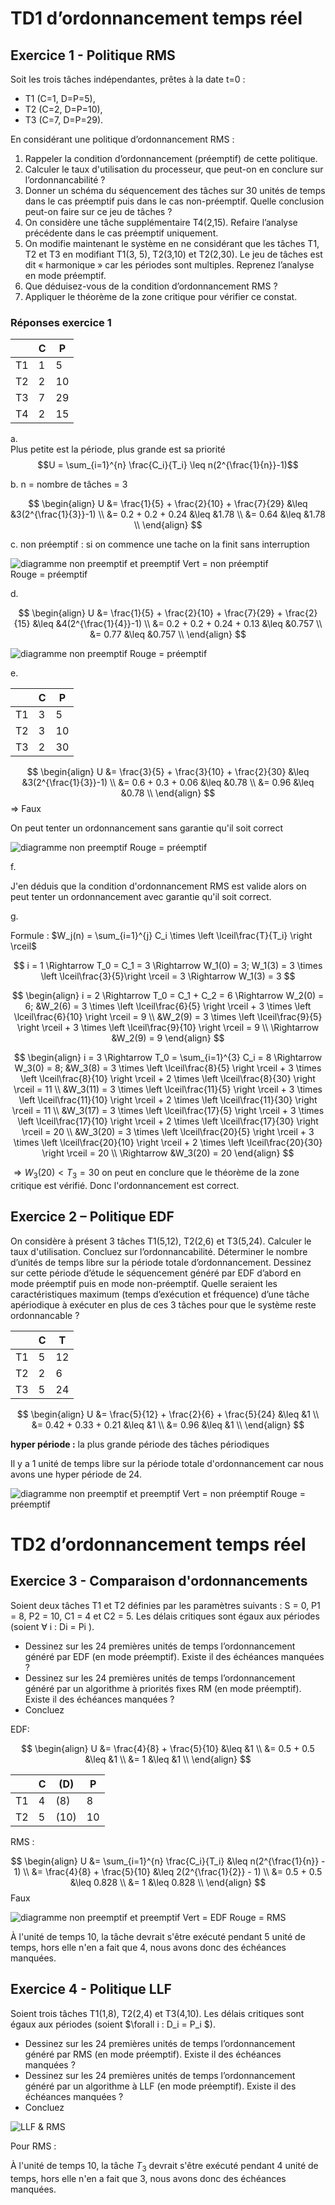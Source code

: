 # TD1 d’ordonnancement temps réel

## Exercice 1 - Politique RMS

Soit les trois tâches indépendantes, prêtes à la date t=0 :

- T1 (C=1, D=P=5),
- T2 (C=2, D=P=10),
- T3 (C=7, D=P=29).

En considérant une politique d’ordonnancement RMS :

1. Rappeler la condition d’ordonnancement (préemptif) de cette politique.
2. Calculer le taux d'utilisation du processeur, que peut-on en conclure sur l’ordonnancabilité ?
3. Donner un schéma du séquencement des tâches sur 30 unités de temps dans le cas préemptif puis dans le cas non-préemptif. Quelle conclusion peut-on faire sur ce jeu de tâches ?
4. On considère une tâche supplémentaire T4(2,15). Refaire l’analyse précédente dans le cas préemptif uniquement.
5. On modifie maintenant le système en ne considérant que les tâches T1, T2 et T3 en modifiant T1(3, 5), T2(3,10) et T2(2,30). Le jeu de tâches est dit « harmonique » car les périodes sont multiples. Reprenez l’analyse en mode préemptif.
6. Que déduisez-vous de la condition d’ordonnancement RMS ?
7. Appliquer le théorème de la zone critique pour vérifier ce constat.

### Réponses exercice 1

| | C | P |
|---|---|---|
| T1 | 1 | 5 |
| T2 | 2 | 10 |
| T3 | 7 | 29 |
| T4 | 2 | 15 |

a.  
Plus petite est la période, plus grande est sa priorité  
$$U = \sum_{i=1}^{n} \frac{C_i}{T_i} \leq n(2^{\frac{1}{n}}-1)$$

b. n = nombre de tâches = 3

$$
\begin{align}
U &= \frac{1}{5} + \frac{2}{10} + \frac{7}{29} &\leq &3(2^{\frac{1}{3}}-1) \\
&= 0.2 + 0.2 + 0.24 &\leq &1.78 \\
&= 0.64 &\leq &1.78 \\
\end{align}
$$

c.
non préemptif : si on commence une tache on la finit sans interruption

![diagramme non preemptif et preemptif](./diagrammes-td1_ex1_c.drawio.png)
Vert = non préemptif  
Rouge = préemptif

d.

$$
\begin{align}
U &= \frac{1}{5} + \frac{2}{10} + \frac{7}{29} + \frac{2}{15} &\leq &4(2^{\frac{1}{4}}-1) \\
&= 0.2 + 0.2 + 0.24 + 0.13 &\leq &0.757 \\
&= 0.77 &\leq &0.757 \\
\end{align}
$$

![diagramme non preemptif](./diagrammes-td1_ex1_d.drawio.png)
Rouge = préemptif

e.

| | C | P |
|---|---|---|
| T1 | 3 | 5 |
| T2 | 3 | 10 |
| T3 | 2 | 30 |

$$
\begin{align}
U &= \frac{3}{5} + \frac{3}{10} + \frac{2}{30} &\leq &3(2^{\frac{1}{3}}-1) \\
&= 0.6 + 0.3 + 0.06 &\leq &0.78 \\
&= 0.96 &\leq &0.78 \\
\end{align}
$$
$\Rightarrow$ Faux

On peut tenter un ordonnancement sans garantie qu'il soit correct

![diagramme non preemptif](./diagrammes-td1_ex1_e.drawio.png)
Rouge = préemptif

f.

J'en déduis que la condition d'ordonnancement RMS est valide alors on peut tenter un ordonnancement avec garantie qu'il soit correct.

g.

Formule : $W_j(n) = \sum_{i=1}^{j} C_i \times \left \lceil\frac{T}{T_i} \right \rceil$

$$
i = 1 \Rightarrow T_0 = C_1 = 3 \Rightarrow W_1(0) = 3; W_1(3) = 3 \times \left \lceil\frac{3}{5}\right \rceil = 3 \Rightarrow W_1(3) = 3
$$

$$
\begin{align}
i = 2 \Rightarrow T_0 = C_1 + C_2 = 6 \Rightarrow W_2(0) = 6; &W_2(6) = 3 \times \left \lceil\frac{6}{5} \right \rceil + 3 \times \left \lceil\frac{6}{10} \right \rceil = 9 \\
&W_2(9) = 3 \times \left \lceil\frac{9}{5} \right \rceil + 3 \times \left \lceil\frac{9}{10} \right \rceil = 9 \\
\Rightarrow &W_2(9) = 9
\end{align}
$$

$$
\begin{align}
i = 3 \Rightarrow T_0 = \sum_{i=1}^{3} C_i = 8 \Rightarrow W_3(0) = 8; &W_3(8) = 3 \times \left \lceil\frac{8}{5} \right \rceil + 3 \times \left \lceil\frac{8}{10} \right \rceil + 2 \times \left \lceil\frac{8}{30} \right \rceil = 11 \\
&W_3(11) = 3 \times \left \lceil\frac{11}{5} \right \rceil + 3 \times \left \lceil\frac{11}{10} \right \rceil + 2 \times \left \lceil\frac{11}{30} \right \rceil = 11 \\
&W_3(17) = 3 \times \left \lceil\frac{17}{5} \right \rceil + 3 \times \left \lceil\frac{17}{10} \right \rceil + 2 \times \left \lceil\frac{17}{30} \right \rceil = 20 \\
&W_3(20) = 3 \times \left \lceil\frac{20}{5} \right \rceil + 3 \times \left \lceil\frac{20}{10} \right \rceil + 2 \times \left \lceil\frac{20}{30} \right \rceil = 20 \\
\Rightarrow &W_3(20) = 20
\end{align}
$$

$\Rightarrow W_3(20) < T_3 = 30$ on peut en conclure que le théorème de la zone critique est vérifié. Donc l'ordonnancement est correct.

## Exercice 2 – Politique EDF

On considère à présent 3 tâches T1(5,12), T2(2,6) et T3(5,24).
Calculer le taux d'utilisation. Concluez sur l’ordonnancabilité.
Déterminer le nombre d’unités de temps libre sur la période totale d’ordonnancement.
Dessinez sur cette période d’étude le séquencement généré par EDF d’abord en mode préemptif puis en mode non-préemptif.
Quelle seraient les caractéristiques maximum (temps d’exécution et fréquence) d’une tâche apériodique à exécuter en plus de ces 3 tâches pour que le système reste ordonnancable ?

| | C | T |
|---|---|---|
| T1 | 5 | 12 |
| T2 | 2 | 6 |
| T3 | 5 | 24 |

$$
\begin{align}
U &= \frac{5}{12} + \frac{2}{6} + \frac{5}{24} &\leq &1 \\
&= 0.42 + 0.33 + 0.21 &\leq &1 \\
&= 0.96 &\leq &1 \\
\end{align}
$$

**hyper période :** la plus grande période des tâches périodiques

Il y a 1 unité de temps libre sur la période totale d'ordonnancement car nous avons une hyper période de 24.

![diagramme non preemptif et preemptif](./diagrammes-td1_ex2.drawio.png)
Vert = non préemptif
Rouge = préemptif

# TD2 d’ordonnancement temps réel

## Exercice 3 - Comparaison d'ordonnancements

Soient deux tâches T1 et T2 définies par les paramètres suivants : S = 0, P1 = 8, P2 = 10, C1 = 4 et C2 = 5.
Les délais critiques sont égaux aux périodes (soient ∀ i : Di = Pi ).

- Dessinez sur les 24 premières unités de temps l’ordonnancement généré par EDF (en mode  préemptif). Existe il des échéances manquées ?
- Dessinez sur les 24 premières unités de temps l’ordonnancement généré par un algorithme à priorités fixes RM (en mode préemptif). Existe il des échéances manquées ?
- Concluez

EDF:

$$
\begin{align}
U &= \frac{4}{8} + \frac{5}{10} &\leq &1 \\
&= 0.5 + 0.5 &\leq &1 \\
&= 1 &\leq &1 \\
\end{align}
$$

|    | C | (D)  | P  |
|----|---|------|----|
| T1 | 4 | (8)  | 8  |
| T2 | 5 | (10) | 10 |

RMS :

$$
\begin{align}
U &= \sum_{i=1}^{n} \frac{C_i}{T_i} &\leq n(2^{\frac{1}{n}} - 1) \\
&= \frac{4}{8} + \frac{5}{10} &\leq 2(2^{\frac{1}{2}} - 1) \\
&= 0.5 + 0.5 &\leq 0.828 \\
&= 1 &\leq 0.828 \\
\end{align}
$$
Faux

![diagramme non preemptif et preemptif](./diagrammes-td2_ex3.drawio.png)
Vert = EDF
Rouge = RMS

À l'unité de temps 10, la tâche devrait s'être exécuté pendant 5 unité de temps, hors elle n'en a fait que 4, nous avons donc des échéances manquées.

## Exercice 4 - Politique LLF

Soient trois tâches T1(1,8), T2(2,4) et T3(4,10).
Les délais critiques sont égaux aux périodes (soient $\forall i : D_i = P_i $).

- Dessinez sur les 24 premières unités de temps l’ordonnancement généré par RMS (en mode préemptif). Existe il des échéances manquées ?
- Dessinez sur les 24 premières unités de temps l’ordonnancement généré par un algorithme à LLF (en mode préemptif). Existe il des échéances manquées ?
- Concluez

![LLF & RMS](./diagrammes-td2_ex4.drawio.png)

Pour RMS :

À l'unité de temps 10, la tâche $T_3$ devrait s'être exécuté pendant 4 unité de temps, hors elle n'en a fait que 3, nous avons donc des échéances manquées.
